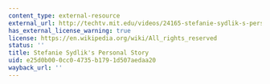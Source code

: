 ```yaml
---
content_type: external-resource
external_url: http://techtv.mit.edu/videos/24165-stefanie-sydlik-s-personal-story
has_external_license_warning: true
license: https://en.wikipedia.org/wiki/All_rights_reserved
status: ''
title: Stefanie Sydlik's Personal Story
uid: e25d0b00-0cc0-4735-b179-1d507aedaa20
wayback_url: ''
---
```

